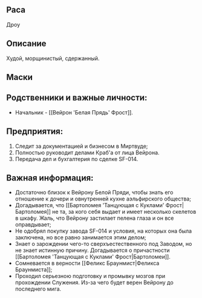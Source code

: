 ## Раса
Дроу
## Описание
Худой, морщинистый, сдержанный. 

## Маски

## Родственники и важные личности:
* Начальник - [[Вейрон 'Белая Прядь' Фрост]].

## Предприятия:
1. Следит за документацией и бизнесом в Миртвуде;
2. Полностью руководит делами Краб'а от лица Вейрона.
3. Передача дел и бухгалтерия по сделке SF-014.

## Важная информация:
* Достаточно близок к Вейрону Белой Пряди, чтобы знать его отношение к дочери и овнутренней кухне аэльфирского общества;
* Догадывается, что [[Бартоломея 'Танцующая с Куклами' Фрост|Бартоломея]] не та, за кого себя выдает и имеет несколько скелетов в шкафу. Жаль, что Вейрону застилает пелена глаза и он все оправдывает;
* Не одобрял покупку завода SF-014 и условия, на которых она была заключена, но все равно занимается этим делом;
* Знает о зарождении чего-то сверхъестественного под Заводом, но не знает истинную причину. Догадывается о причастности [[Бартоломея 'Танцующая с Куклами' Фрост|Бартоломеи]].
* Сомневается в верности [[Феликс Браунмист|Феликса Браунмиста]];
* Проходил серьезною подготовку и промывку мозгов при прохождении Служения. Из-за чего будет верен Вейрону до последнего мига.
